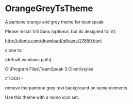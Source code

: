 # OrangeGreyTsTheme
A pantone orange and grey theme for teamspeak


Please Install Gill Sans (optional, but its designed for it):


http://ufonts.com/download/gillsans/27859.html


clone to:


(defualt windows path)

C:\Program Files\TeamSpeak 3 Client\styles


#TODO -

remove the pantone grey text background on some elements.


Use this theme with a mono icon set.
